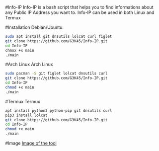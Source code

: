 #Info-IP
Info-IP is a bash script that helps you to find informations about any Public IP Address you want to.
Info-IP can be used in both Linux and Termux

#Installation
Debian/Ubuntu:
```bash
sudo apt install git dnsutils lolcat curl figlet
git clone https://github.com/G3K45/Info-IP.git
cd Info-IP
chmox +x main
./main
```
#Arch Linux
Arch Linux
```bash
sudo pacman -S git figlet lolcat dnsutils curl
git clone https://github.com/G3K45/Info-IP.git
cd Info-IP
chmod +x main
./main
```

#Termux
Termux 
```bash
apt install python3 python-pip git dnsutils curl
pip3 install lolcat
git clone https://github.com/G3K45/Info-IP.git
cd Info-IP
chmod +x main
./main
```

#Image
[Image of the tool](image(1).png)

